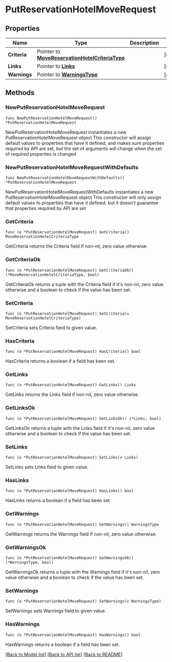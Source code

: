 # PutReservationHotelMoveRequest

## Properties

Name | Type | Description | Notes
------------ | ------------- | ------------- | -------------
**Criteria** | Pointer to [**MoveReservationHotelCriteriaType**](MoveReservationHotelCriteriaType.md) |  | [optional] 
**Links** | Pointer to [**Links**](Links.md) |  | [optional] 
**Warnings** | Pointer to [**WarningsType**](WarningsType.md) |  | [optional] 

## Methods

### NewPutReservationHotelMoveRequest

`func NewPutReservationHotelMoveRequest() *PutReservationHotelMoveRequest`

NewPutReservationHotelMoveRequest instantiates a new PutReservationHotelMoveRequest object
This constructor will assign default values to properties that have it defined,
and makes sure properties required by API are set, but the set of arguments
will change when the set of required properties is changed

### NewPutReservationHotelMoveRequestWithDefaults

`func NewPutReservationHotelMoveRequestWithDefaults() *PutReservationHotelMoveRequest`

NewPutReservationHotelMoveRequestWithDefaults instantiates a new PutReservationHotelMoveRequest object
This constructor will only assign default values to properties that have it defined,
but it doesn't guarantee that properties required by API are set

### GetCriteria

`func (o *PutReservationHotelMoveRequest) GetCriteria() MoveReservationHotelCriteriaType`

GetCriteria returns the Criteria field if non-nil, zero value otherwise.

### GetCriteriaOk

`func (o *PutReservationHotelMoveRequest) GetCriteriaOk() (*MoveReservationHotelCriteriaType, bool)`

GetCriteriaOk returns a tuple with the Criteria field if it's non-nil, zero value otherwise
and a boolean to check if the value has been set.

### SetCriteria

`func (o *PutReservationHotelMoveRequest) SetCriteria(v MoveReservationHotelCriteriaType)`

SetCriteria sets Criteria field to given value.

### HasCriteria

`func (o *PutReservationHotelMoveRequest) HasCriteria() bool`

HasCriteria returns a boolean if a field has been set.

### GetLinks

`func (o *PutReservationHotelMoveRequest) GetLinks() Links`

GetLinks returns the Links field if non-nil, zero value otherwise.

### GetLinksOk

`func (o *PutReservationHotelMoveRequest) GetLinksOk() (*Links, bool)`

GetLinksOk returns a tuple with the Links field if it's non-nil, zero value otherwise
and a boolean to check if the value has been set.

### SetLinks

`func (o *PutReservationHotelMoveRequest) SetLinks(v Links)`

SetLinks sets Links field to given value.

### HasLinks

`func (o *PutReservationHotelMoveRequest) HasLinks() bool`

HasLinks returns a boolean if a field has been set.

### GetWarnings

`func (o *PutReservationHotelMoveRequest) GetWarnings() WarningsType`

GetWarnings returns the Warnings field if non-nil, zero value otherwise.

### GetWarningsOk

`func (o *PutReservationHotelMoveRequest) GetWarningsOk() (*WarningsType, bool)`

GetWarningsOk returns a tuple with the Warnings field if it's non-nil, zero value otherwise
and a boolean to check if the value has been set.

### SetWarnings

`func (o *PutReservationHotelMoveRequest) SetWarnings(v WarningsType)`

SetWarnings sets Warnings field to given value.

### HasWarnings

`func (o *PutReservationHotelMoveRequest) HasWarnings() bool`

HasWarnings returns a boolean if a field has been set.


[[Back to Model list]](../README.md#documentation-for-models) [[Back to API list]](../README.md#documentation-for-api-endpoints) [[Back to README]](../README.md)


